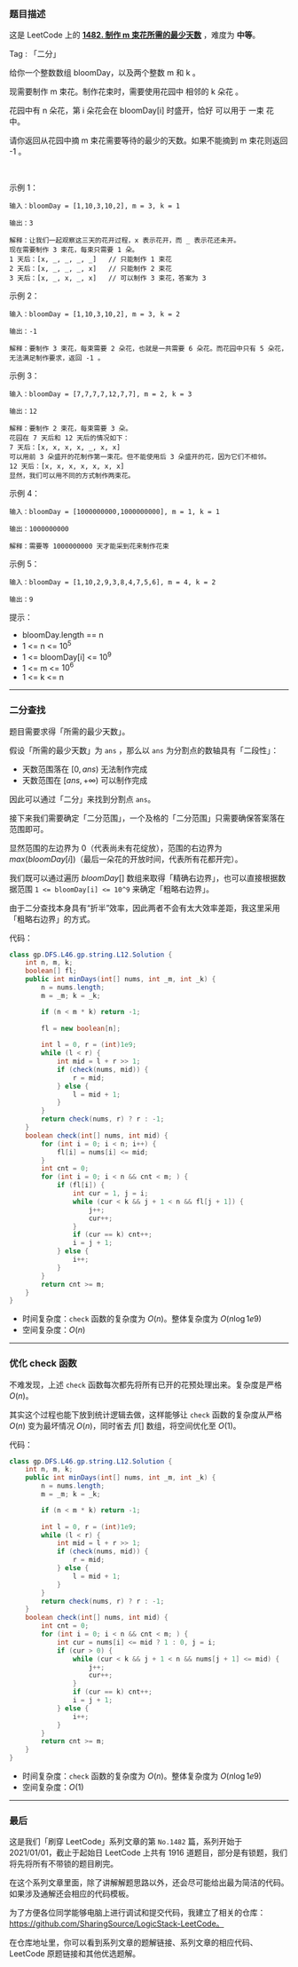 ### 题目描述

这是 LeetCode 上的 **[1482. 制作 m 束花所需的最少天数](https://leetcode-cn.com/problems/minimum-number-of-days-to-make-m-bouquets/solution/gong-shui-san-xie-li-yong-er-duan-xing-z-ysv4/)** ，难度为 **中等**。

Tag : 「二分」



给你一个整数数组 bloomDay，以及两个整数 m 和 k 。

现需要制作 m 束花。制作花束时，需要使用花园中 相邻的 k 朵花 。

花园中有 n 朵花，第 i 朵花会在 bloomDay[i] 时盛开，恰好 可以用于 一束 花中。

请你返回从花园中摘 m 束花需要等待的最少的天数。如果不能摘到 m 束花则返回 -1 。

 

示例 1：
```
输入：bloomDay = [1,10,3,10,2], m = 3, k = 1

输出：3

解释：让我们一起观察这三天的花开过程，x 表示花开，而 _ 表示花还未开。
现在需要制作 3 束花，每束只需要 1 朵。
1 天后：[x, _, _, _, _]   // 只能制作 1 束花
2 天后：[x, _, _, _, x]   // 只能制作 2 束花
3 天后：[x, _, x, _, x]   // 可以制作 3 束花，答案为 3
```
示例 2：
```
输入：bloomDay = [1,10,3,10,2], m = 3, k = 2

输出：-1

解释：要制作 3 束花，每束需要 2 朵花，也就是一共需要 6 朵花。而花园中只有 5 朵花，无法满足制作要求，返回 -1 。
```
示例 3：
```
输入：bloomDay = [7,7,7,7,12,7,7], m = 2, k = 3

输出：12

解释：要制作 2 束花，每束需要 3 朵。
花园在 7 天后和 12 天后的情况如下：
7 天后：[x, x, x, x, _, x, x]
可以用前 3 朵盛开的花制作第一束花。但不能使用后 3 朵盛开的花，因为它们不相邻。
12 天后：[x, x, x, x, x, x, x]
显然，我们可以用不同的方式制作两束花。
```
示例 4：
```
输入：bloomDay = [1000000000,1000000000], m = 1, k = 1

输出：1000000000

解释：需要等 1000000000 天才能采到花来制作花束
```
示例 5：
```
输入：bloomDay = [1,10,2,9,3,8,4,7,5,6], m = 4, k = 2

输出：9
```

提示：
* bloomDay.length == n
* 1 <= n <= $10^5$
* 1 <= bloomDay[i] <= $10^9$
* 1 <= m <= $10^6$
* 1 <= k <= n

---

### 二分查找

题目需要求得「所需的最少天数」。

假设「所需的最少天数」为 `ans` ，那么以 `ans` 为分割点的数轴具有「二段性」：

* 天数范围落在 $[0, ans)$ 无法制作完成
* 天数范围在 $[ans, +∞)$ 可以制作完成

因此可以通过「二分」来找到分割点 `ans`。

接下来我们需要确定「二分范围」，一个及格的「二分范围」只需要确保答案落在范围即可。

显然范围的左边界为 $0$（代表尚未有花绽放），范围的右边界为 $max(bloomDay[i])$（最后一朵花的开放时间，代表所有花都开完）。

我们既可以通过遍历 $bloomDay[]$ 数组来取得「精确右边界」，也可以直接根据数据范围 `1 <= bloomDay[i] <= 10^9` 来确定「粗略右边界」。

由于二分查找本身具有“折半”效率，因此两者不会有太大效率差距，我这里采用「粗略右边界」的方式。

代码：
```Java []
class gp.DFS.L46.gp.string.L12.Solution {
    int n, m, k;
    boolean[] fl;
    public int minDays(int[] nums, int _m, int _k) {
        n = nums.length;
        m = _m; k = _k;

        if (n < m * k) return -1;
        
        fl = new boolean[n];
        
        int l = 0, r = (int)1e9;
        while (l < r) {
            int mid = l + r >> 1;
            if (check(nums, mid)) {
                r = mid;
            } else {
                l = mid + 1;
            }
        }
        return check(nums, r) ? r : -1;
    }
    boolean check(int[] nums, int mid) {
        for (int i = 0; i < n; i++) {
            fl[i] = nums[i] <= mid;
        }
        int cnt = 0;
        for (int i = 0; i < n && cnt < m; ) {
            if (fl[i]) {
                int cur = 1, j = i;
                while (cur < k && j + 1 < n && fl[j + 1]) {
                    j++;
                    cur++;
                }
                if (cur == k) cnt++;
                i = j + 1;
            } else {
                i++;
            }
        }
        return cnt >= m;
    }
}
```
* 时间复杂度：`check` 函数的复杂度为 $O(n)$。整体复杂度为 $O(n\log{1e9})$
* 空间复杂度：$O(n)$

---

### 优化 check 函数

不难发现，上述 `check` 函数每次都先将所有已开的花预处理出来。复杂度是严格 $O(n)$。

其实这个过程也能下放到统计逻辑去做，这样能够让 `check` 函数的复杂度从严格 $O(n)$ 变为最坏情况 $O(n)$，同时省去 $fl[]$ 数组，将空间优化至 $O(1)$。

代码：
```Java []
class gp.DFS.L46.gp.string.L12.Solution {
    int n, m, k;
    public int minDays(int[] nums, int _m, int _k) {
        n = nums.length;
        m = _m; k = _k;

        if (n < m * k) return -1;
                
        int l = 0, r = (int)1e9;
        while (l < r) {
            int mid = l + r >> 1;
            if (check(nums, mid)) {
                r = mid;
            } else {
                l = mid + 1;
            }
        }
        return check(nums, r) ? r : -1;
    }
    boolean check(int[] nums, int mid) {
        int cnt = 0;
        for (int i = 0; i < n && cnt < m; ) {
            int cur = nums[i] <= mid ? 1 : 0, j = i;
            if (cur > 0) {
                while (cur < k && j + 1 < n && nums[j + 1] <= mid) {
                    j++;
                    cur++;
                }
                if (cur == k) cnt++;
                i = j + 1;
            } else {
                i++;
            }
        }
        return cnt >= m;
    }
}
```
* 时间复杂度：`check` 函数的复杂度为 $O(n)$。整体复杂度为 $O(n\log{1e9})$
* 空间复杂度：$O(1)$

---

### 最后

这是我们「刷穿 LeetCode」系列文章的第 `No.1482` 篇，系列开始于 2021/01/01，截止于起始日 LeetCode 上共有 1916 道题目，部分是有锁题，我们将先将所有不带锁的题目刷完。

在这个系列文章里面，除了讲解解题思路以外，还会尽可能给出最为简洁的代码。如果涉及通解还会相应的代码模板。

为了方便各位同学能够电脑上进行调试和提交代码，我建立了相关的仓库：https://github.com/SharingSource/LogicStack-LeetCode。

在仓库地址里，你可以看到系列文章的题解链接、系列文章的相应代码、LeetCode 原题链接和其他优选题解。

